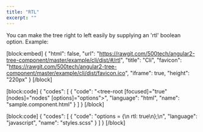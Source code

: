 ```yaml
---
title: "RTL"
excerpt: ""
---
```

You can make the tree right to left easily by supplying an 'rtl' boolean option.
Example:

[block:embed]
{
  "html": false,
  "url": "https://rawgit.com/500tech/angular2-tree-component/master/example/cli/dist/#/rtl",
  "title": "Cli",
  "favicon": "https://rawgit.com/500tech/angular2-tree-component/master/example/cli/dist/favicon.ico",
  "iframe": true,
  "height": "220px"
}
[/block]

[block:code]
{
  "codes": [
    {
      "code": "<tree-root [focused]=\"true\" [nodes]=\"nodes\" [options]=\"options\"></tree-root>",
      "language": "html",
      "name": "sample.component.html"
    }
  ]
}
[/block]

[block:code]
{
  "codes": [
    {
      "code": "options = {\n  rtl: true\n};\n",
      "language": "javascript",
      "name": "styles.scss"
    }
  ]
}
[/block]